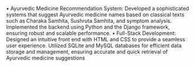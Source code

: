 • Ayurvedic Medicine Recommendation System: Developed a sophisticated
systems that suggest Ayurvedic medicine names based on classical texts such as
Charaka Samhita, Sushruta Samhita, and symptom analysis. Implemented the
backend using Python and the Django framework, ensuring robust and scalable
performance.
• Full-Stack Development: Designed an intuitive front end with HTML and CSS
to provide a seamless user experience. Utilized SQLite and MySQL databases
for efficient data storage and management, ensuring accurate and quick
retrieval of Ayurvedic medicine suggestions
